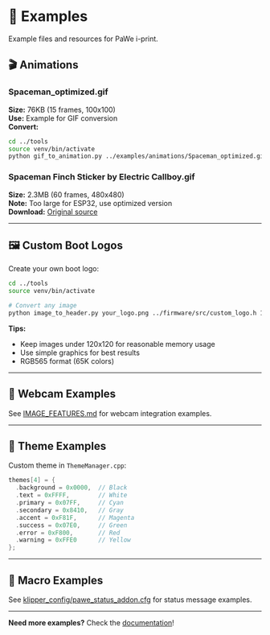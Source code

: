 # 📁 Examples

Example files and resources for PaWe i-print.

## 🎬 Animations

### Spaceman_optimized.gif
**Size:** 76KB (15 frames, 100x100)  
**Use:** Example for GIF conversion  
**Convert:**
```bash
cd ../tools
source venv/bin/activate
python gif_to_animation.py ../examples/animations/Spaceman_optimized.gif ../firmware/src/example_animation.h
```

### Spaceman Finch Sticker by Electric Callboy.gif
**Size:** 2.3MB (60 frames, 480x480)  
**Note:** Too large for ESP32, use optimized version  
**Download:** [Original source](https://giphy.com/electriccallboy)

---

## 🖼️ Custom Boot Logos

Create your own boot logo:

```bash
cd ../tools
source venv/bin/activate

# Convert any image
python image_to_header.py your_logo.png ../firmware/src/custom_logo.h 120 120
```

**Tips:**
- Keep images under 120x120 for reasonable memory usage
- Use simple graphics for best results
- RGB565 format (65K colors)

---

## 📸 Webcam Examples

See [IMAGE_FEATURES.md](../IMAGE_FEATURES.md) for webcam integration examples.

---

## 🎨 Theme Examples

Custom theme in `ThemeManager.cpp`:

```cpp
themes[4] = {
  .background = 0x0000,  // Black
  .text = 0xFFFF,        // White
  .primary = 0x07FF,     // Cyan
  .secondary = 0x8410,   // Gray
  .accent = 0xF81F,      // Magenta
  .success = 0x07E0,     // Green
  .error = 0xF800,       // Red
  .warning = 0xFFE0      // Yellow
};
```

---

## 🔧 Macro Examples

See [klipper_config/pawe_status_addon.cfg](../klipper_config/pawe_status_addon.cfg) for status message examples.

---

**Need more examples?** Check the [documentation](../README.md)!
